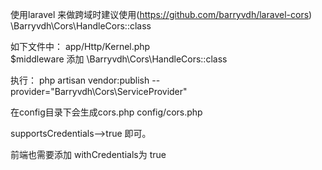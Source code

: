 
 使用laravel 来做跨域时建议使用(https://github.com/barryvdh/laravel-cors)
 \Barryvdh\Cors\HandleCors::class
 
 如下文件中：
 app/Http/Kernel.php  
 $middleware 添加  \Barryvdh\Cors\HandleCors::class
 
 
 执行：
 php artisan vendor:publish --provider="Barryvdh\Cors\ServiceProvider"
 
 在config目录下会生成cors.php
 config/cors.php
 
 supportsCredentials-->true 即可。
 
 前端也需要添加 withCredentials为 true
 
